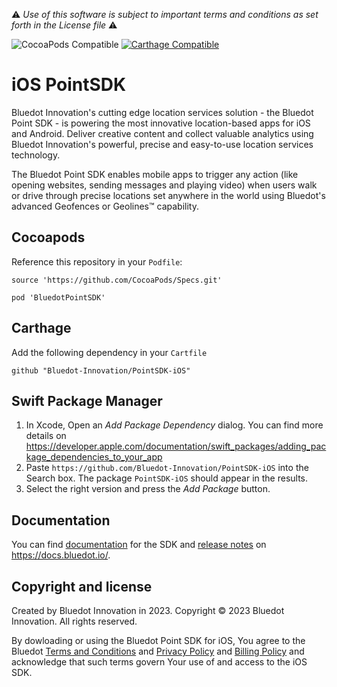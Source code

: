 :warning: *Use of this software is subject to important terms and conditions as set forth in the License file* :warning:

![CocoaPods Compatible](https://img.shields.io/cocoapods/v/BluedotPointSDK.svg)
[![Carthage Compatible](https://img.shields.io/badge/Carthage-compatible-4BC51D.svg?style=flat)](https://github.com/Carthage/Carthage)

# iOS PointSDK
Bluedot Innovation's cutting edge location services solution - the Bluedot Point SDK - is powering the most innovative location-based apps for iOS and Android. Deliver creative content and collect valuable analytics using Bluedot Innovation's powerful, precise and easy-to-use location services technology.

The Bluedot Point SDK enables mobile apps to trigger any action (like opening websites, sending messages and playing video) when users walk or drive through precise locations set anywhere in the world using Bluedot's advanced Geofences or Geolines™ capability.

## Cocoapods

Reference this repository in your `Podfile`:

```
source 'https://github.com/CocoaPods/Specs.git'

pod 'BluedotPointSDK'
```

## Carthage

Add the following dependency in your `Cartfile`
```
github "Bluedot-Innovation/PointSDK-iOS"
```

## Swift Package Manager

1. In Xcode, Open an *Add Package Dependency* dialog. You can find more details on https://developer.apple.com/documentation/swift_packages/adding_package_dependencies_to_your_app
2. Paste `https://github.com/Bluedot-Innovation/PointSDK-iOS` into the Search box. The package `PointSDK-iOS` should appear in the results.
3. Select the right version and press the *Add Package* button.

## Documentation

You can find [documentation](https://docs.bluedot.io/ios-sdk/) for the SDK and [release notes](https://docs.bluedot.io/version-release-notes/) on https://docs.bluedot.io/.

## Copyright and license

Created by Bluedot Innovation in 2023.
Copyright © 2023 Bluedot Innovation. All rights reserved.

By dowloading or using the Bluedot Point SDK for iOS, You agree to the Bluedot [Terms and Conditions](https://bluedot.io/agreements/#terms)
and [Privacy Policy](https://bluedot.io/agreements/#privacy)
and [Billing Policy](https://bluedot.io/agreements/#billing)
and acknowledge that such terms govern Your use of and access to the iOS SDK.
